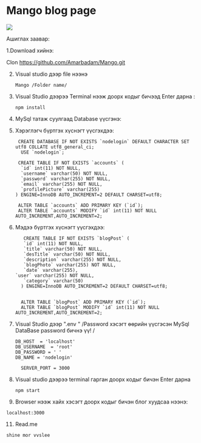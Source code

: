 # Mango blog page 


   
   <img src="https://scontent.fuln4-1.fna.fbcdn.net/v/t1.15752-9/173187326_306527094410981_5453798534522007180_n.png?_nc_cat=111&ccb=1-3&_nc_sid=ae9488&_nc_ohc=gvrOtwWnS-0AX-O6xUV&_nc_ht=scontent.fuln4-1.fna&oh=dffbb8820b4889cf034621fd18356700&oe=60A17554" />
   

 Ашиглах заавар:

1.Download хийнэ:  

  Clon https://github.com/Amarbadam/Mango.git    

    
2. Visual studio дээр file нээнэ

       Mango /Folder name/
    

3.  Visual Studio дээрээ Terminal нээж доорх кодыг бичээд Enter дарна :
      
        npm install 

4. MySql татаж суулгаад  Database үүсгэнэ: 

5. Хэрэглэгч бүртгэх хүснэгт үүсгэхдээ:

        CREATE DATABASE IF NOT EXISTS `nodelogin` DEFAULT CHARACTER SET utf8 COLLATE utf8_general_ci;
         USE `nodelogin`;

        CREATE TABLE IF NOT EXISTS `accounts` (
         `id` int(11) NOT NULL,
         `username` varchar(50) NOT NULL,
         `password` varchar(255) NOT NULL,
         `email` varchar(255) NOT NULL,
         `profilePicture` varchar(255)
       ) ENGINE=InnoDB AUTO_INCREMENT=2 DEFAULT CHARSET=utf8;

        ALTER TABLE `accounts` ADD PRIMARY KEY (`id`);
        ALTER TABLE `accounts` MODIFY `id` int(11) NOT NULL AUTO_INCREMENT,AUTO_INCREMENT=2;

6. Mэдээ бүртгэх хүснэгт үүсгэхдээ:
   
   
      
          CREATE TABLE IF NOT EXISTS `blogPost` (
          `id` int(11) NOT NULL,
          `title` varchar(50) NOT NULL,
          `desTitle` varchar(50) NOT NULL,
          `description` varchar(255) NOT NULL,
          `blogPhoto` varchar(255) NOT NULL,
          `date` varchar(255),
	   `user` varchar(255) NOT NULL,
          `category` varchar(50)
         ) ENGINE=InnoDB AUTO_INCREMENT=2 DEFAULT CHARSET=utf8;


         ALTER TABLE `blogPost` ADD PRIMARY KEY (`id`);
         ALTER TABLE `blogPost` MODIFY `id` int(11) NOT NULL AUTO_INCREMENT,AUTO_INCREMENT=2;

7. Visual Studio дээр ".env " /Password хэсэгт өөрийн үүсгэсэн MySql DataBase password бичнэ үү! /

       DB_HOST  = 'localhost'
       DB_USERNAME  = 'root'
       DB_PASSWORD = ' '    
       DB_NAME = 'nodelogin'

         SERVER_PORT = 3000

9.  Visual studio дээрээ terminal гарган доорх кодыг бичэн Enter дарна 

        npm start  
       
10.  Browser нээж хайх хэсэгт доорх кодыг бичэн блог хуудсаа нээнэ: 
   
    localhost:3000 
   

  11. Read.me
  
    shine mor vvslee
  
 
 
      
           
      
   
    
    
  
  
 
 





